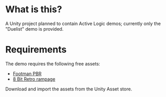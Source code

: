 # What is this?

A Unity project planned to contain Active Logic demos; currently only the "Duelist" demo is provided.

# Requirements

The demo requires the following free assets:
- [Footman PBR](https://assetstore.unity.com/packages/3d/characters/humanoids/light-armor-footman-pbr-72063)
- [8 Bit Retro rampage](https://assetstore.unity.com/packages/audio/sound-fx/8-bit-retro-rampage-free-edition-7946)

Download and import the assets from the Unity Asset store.
